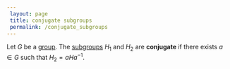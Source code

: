 ```yaml
---
 layout: page
 title: conjugate subgroups
 permalink: /conjugate_subgroups
---
```

Let $G$ be a [group](https://defsmath.github.io/DefsMath/group). The [subgroups](https://defsmath.github.io/DefsMath/subgroup) $H_1$ and $H_2$ are **conjugate** if there exists $a\in G$ such that $H_2= aHa^{-1}$.